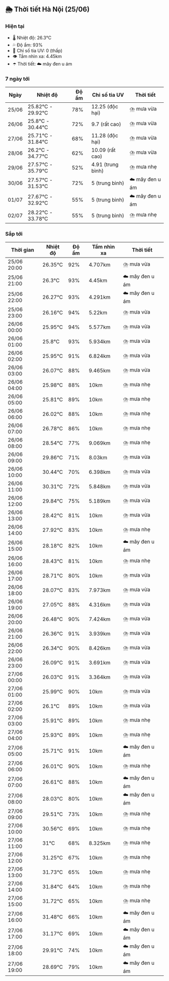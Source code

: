## 🌦️ Thời tiết Hà Nội (25/06)

### Hiện tại

- 🌡️ Nhiệt độ: 26.3℃
- 💦 Độ ẩm: 93%
- 🌟 Chỉ số tia UV: 0 (thấp)
- 👁️ Tầm nhìn xa: 4.45km
- ☂️ Thời tiết: ☁️ mây đen u ám

### 7 ngày tới

| Ngày | Nhiệt độ | Độ ẩm | Chỉ số tia UV | Thời tiết |
| --- | --- | --- | --- | --- |
| 25/06 | 25.82℃ - 29.92℃ | 78% | 12.25 (độc hại) | ⛈️ mưa vừa |
| 26/06 | 25.8℃ - 30.44℃ | 72% | 9.7 (rất cao) | ⛈️ mưa vừa |
| 27/06 | 25.71℃ - 31.84℃ | 68% | 11.28 (độc hại) | ⛈️ mưa vừa |
| 28/06 | 26.2℃ - 34.77℃ | 62% | 10.09 (rất cao) | ⛈️ mưa vừa |
| 29/06 | 27.57℃ - 35.79℃ | 52% | 4.91 (trung bình) | ⛈️ mưa nhẹ |
| 30/06 | 27.57℃ - 31.53℃ | 72% | 5 (trung bình) | ☁️ mây đen u ám |
| 01/07 | 27.67℃ - 32.92℃ | 55% | 5 (trung bình) | ☁️ mây đen u ám |
| 02/07 | 28.22℃ - 33.78℃ | 55% | 5 (trung bình) | ⛈️ mưa nhẹ |

### Sắp tới

| Thời gian | Nhiệt độ | Độ ẩm | Tầm nhìn xa | Thời tiết |
| --- | --- | --- | --- | --- |
| 25/06 20:00 | 26.35℃ | 92% | 4.707km | ⛈️ mưa vừa |
| 25/06 21:00 | 26.3℃ | 93% | 4.45km | ☁️ mây đen u ám |
| 25/06 22:00 | 26.27℃ | 93% | 4.291km | ☁️ mây đen u ám |
| 25/06 23:00 | 26.16℃ | 94% | 5.22km | ⛈️ mưa vừa |
| 26/06 00:00 | 25.95℃ | 94% | 5.577km | ⛈️ mưa vừa |
| 26/06 01:00 | 25.8℃ | 93% | 5.934km | ⛈️ mưa vừa |
| 26/06 02:00 | 25.95℃ | 91% | 6.824km | ⛈️ mưa vừa |
| 26/06 03:00 | 26.07℃ | 88% | 9.465km | ⛈️ mưa vừa |
| 26/06 04:00 | 25.98℃ | 88% | 10km | ⛈️ mưa nhẹ |
| 26/06 05:00 | 25.81℃ | 89% | 10km | ⛈️ mưa nhẹ |
| 26/06 06:00 | 26.02℃ | 88% | 10km | ⛈️ mưa nhẹ |
| 26/06 07:00 | 26.78℃ | 86% | 10km | ⛈️ mưa nhẹ |
| 26/06 08:00 | 28.54℃ | 77% | 9.069km | ⛈️ mưa nhẹ |
| 26/06 09:00 | 29.86℃ | 71% | 8.03km | ⛈️ mưa vừa |
| 26/06 10:00 | 30.44℃ | 70% | 6.398km | ⛈️ mưa vừa |
| 26/06 11:00 | 30.31℃ | 72% | 5.848km | ⛈️ mưa vừa |
| 26/06 12:00 | 29.84℃ | 75% | 5.189km | ⛈️ mưa vừa |
| 26/06 13:00 | 28.42℃ | 81% | 10km | ⛈️ mưa vừa |
| 26/06 14:00 | 27.92℃ | 83% | 10km | ⛈️ mưa nhẹ |
| 26/06 15:00 | 28.18℃ | 82% | 10km | ☁️ mây đen u ám |
| 26/06 16:00 | 28.43℃ | 81% | 10km | ⛈️ mưa nhẹ |
| 26/06 17:00 | 28.71℃ | 80% | 10km | ⛈️ mưa vừa |
| 26/06 18:00 | 28.07℃ | 83% | 7.973km | ⛈️ mưa vừa |
| 26/06 19:00 | 27.05℃ | 88% | 4.316km | ⛈️ mưa vừa |
| 26/06 20:00 | 26.48℃ | 90% | 7.424km | ⛈️ mưa vừa |
| 26/06 21:00 | 26.36℃ | 91% | 3.939km | ⛈️ mưa vừa |
| 26/06 22:00 | 26.34℃ | 90% | 8.426km | ⛈️ mưa vừa |
| 26/06 23:00 | 26.09℃ | 91% | 3.691km | ⛈️ mưa vừa |
| 27/06 00:00 | 26.03℃ | 91% | 3.364km | ⛈️ mưa vừa |
| 27/06 01:00 | 25.99℃ | 90% | 10km | ⛈️ mưa vừa |
| 27/06 02:00 | 26.1℃ | 89% | 10km | ⛈️ mưa vừa |
| 27/06 03:00 | 25.91℃ | 89% | 10km | ⛈️ mưa nhẹ |
| 27/06 04:00 | 25.93℃ | 89% | 10km | ⛈️ mưa nhẹ |
| 27/06 05:00 | 25.71℃ | 91% | 10km | ☁️ mây đen u ám |
| 27/06 06:00 | 26.01℃ | 90% | 10km | ⛈️ mưa nhẹ |
| 27/06 07:00 | 26.61℃ | 88% | 10km | ☁️ mây đen u ám |
| 27/06 08:00 | 28.03℃ | 80% | 10km | ☁️ mây đen u ám |
| 27/06 09:00 | 29.51℃ | 73% | 10km | ⛈️ mưa nhẹ |
| 27/06 10:00 | 30.56℃ | 69% | 10km | ⛈️ mưa nhẹ |
| 27/06 11:00 | 31℃ | 68% | 8.325km | ⛈️ mưa nhẹ |
| 27/06 12:00 | 31.25℃ | 67% | 10km | ⛈️ mưa nhẹ |
| 27/06 13:00 | 31.73℃ | 65% | 10km | ⛈️ mưa nhẹ |
| 27/06 14:00 | 31.84℃ | 64% | 10km | ⛈️ mưa nhẹ |
| 27/06 15:00 | 31.72℃ | 65% | 10km | ⛈️ mưa nhẹ |
| 27/06 16:00 | 31.48℃ | 66% | 10km | ☁️ mây đen u ám |
| 27/06 17:00 | 31.17℃ | 69% | 10km | ☁️ mây đen u ám |
| 27/06 18:00 | 29.91℃ | 74% | 10km | ☁️ mây đen u ám |
| 27/06 19:00 | 28.69℃ | 79% | 10km | ☁️ mây đen u ám |
